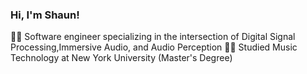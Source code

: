 ### Hi, I'm Shaun!

👨‍💻 Software engineer specializing in the intersection of Digital Signal Processing,Immersive Audio, and Audio Perception
👨‍🎓 Studied Music Technology at New York University (Master's Degree)


